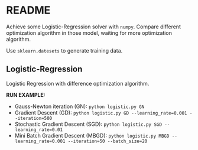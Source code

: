 # README

Achieve some Logistic-Regression solver with `numpy`. Compare different optimization algorithm in those model, waiting for more optimization algorithm.

Use `sklearn.datesets` to generate training data. 

## Logistic-Regression

Logistic Regression with difference optimization algorithm. 

**RUN EXAMPLE:** 

+ Gauss-Newton iteration (GN): `python logistic.py GN`
+ Gradient Descent (GD): `python logistic.py GD --learning_rate=0.001 --iteration=500`
+ Stochastic Gradient Descent (SGD): `python logistic.py SGD --learning_rate=0.01`
+ Mini Batch Gradient Descent (MBGD): `python logistic.py MBGD --learning_rate=0.001 --iteration=50 --batch_size=20`

